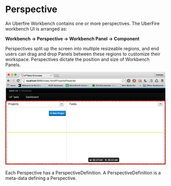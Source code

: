 # Perspective
An Uberfire Workbench contains one or more perspectives. The UberFire workbench UI is arranged as:

**Workbench → Perspective → Workbench Panel → Component**

Perspectives split up the screen into multiple resizeable regions, and end users can drag and drop Panels between these regions to customize their workspace. Perspectives dictate the position and size of Workbench Panels.

![perspective](perspective.png)


Each Perspective has a PerspectiveDefinition. A PerspectiveDefinition is a meta-data defining a Perspective.
